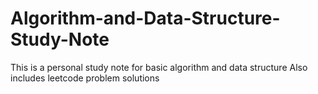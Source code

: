 # Algorithm-and-Data-Structure-Study-Note
This is a personal study note for basic algorithm and data structure
Also includes leetcode problem solutions
